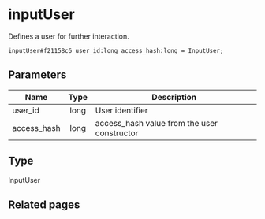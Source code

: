 # inputUser
Defines a user for further interaction.

```
inputUser#f21158c6 user_id:long access_hash:long = InputUser;
```

## Parameters
| Name | Type | Description |
| ---- | :----: | ----------- |
| user_id | long | User identifier |
| access_hash | long | access_hash value from the user constructor |


## Type
InputUser

## Related pages
